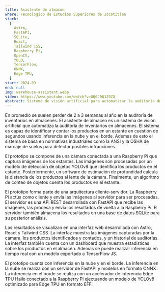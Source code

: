 ```yaml
---
title: Asistente de almacen
where: Tecnologico de Estudios Superiores de Jocotitlan
stack:
  [
    Astro,
    FastAPI,
    SQLite,
    React,
    Tailwind CSS,
    Raspberry Pi,
    OpenCV,
    YOLO,
    TensorFlow,
    ONNX,
    Edge TPU,
  ]
start: 2024-09
end: null
img: warehouse-assistant.webp
video: https://www.youtube.com/watch?v=8Q6J9Q1Z9ZQ
abstract: Sistema de visión artificial para automatizar la auditoría de inventarios en almacenes.
---
```


En promedio se suelen perder de 2 a 3 semanas al año en la auditoría de inventarios en almacenes. El asistente de almacen es un sistema de visión artificial que automatiza la auditoría de inventarios en almacenes. El sistema es capaz de identificar y contar los productos en un estante en cuestión de segundos usando inferencia en la nube y en el borde. Ademas de esto el sistema se basa en normativas industriales como la ANSI y la OSHA de marcaje de suelos para detectar posibles infracciones.

El prototipo se compone de una cámara conectada a una Raspberry Pi que captura imágenes de los estantes. Las imágenes son procesadas por un modelo de detección de objetos YOLOv8 que identifica los productos en el estante. Posteriormente, un software de estimación de profundidad calcula la distancia de los productos al lente de la cámara. Finalmente, un algoritmo de conteo de objetos cuenta los productos en el estante.

El prototipo forma parte de una arquitectura cliente-servidor. La Raspberry Pi actúa como cliente y envía las imágenes al servidor para ser procesadas. El servidor es una API REST desarrollada con FastAPI que recibe las imágenes, las procesa y envía los resultados de vuelta a la Raspberry Pi. El servidor también almacena los resultados en una base de datos SQLite para su posterior análisis.

Los resultados se visualizan en una interfaz web desarrollada con Astro, React y Tailwind CSS. La interfaz muestra las imágenes capturadas por la cámara, los productos identificados y contados, y un historial de auditorías. La interfaz también cuenta con un dashboard que muestra estadísticas sobre los productos en el almacén. Ademas se puede realizar inferencia en tiempo real con un modelo exportado a TensorFlow JS.

El prototipo cuenta con inferencia en la nube y en el borde. La inferencia en la nube se realiza con un servidor de FastAPI y modelos en formato ONNX . La inferencia en el borde se realiza con un acelerador de inferencia Edge TPU Hailo conectado a la Raspberry Pi ejectuando un modelo de YOLOv8 optimizado para Edge TPU en formato EFF.

